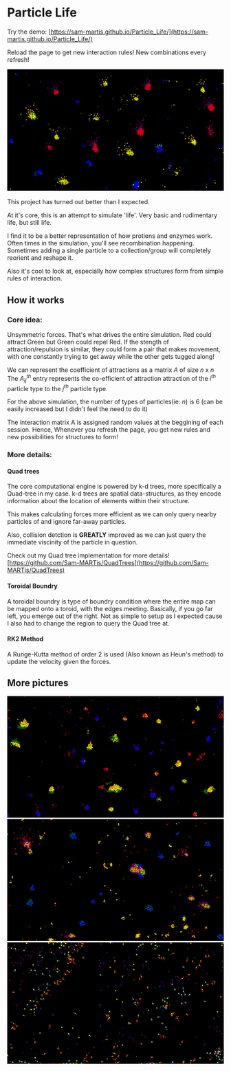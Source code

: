 # Particle Life

Try the demo: [https://sam-martis.github.io/Particle_Life/](https://sam-martis.github.io/Particle_Life/)

Reload the page to get new interaction rules! New combinations every refresh!



![img1](assets/img1.png)

This project has turned out better than I expected. 

At it's core, this is an attempt to simulate 'life'. Very basic and rudimentary life, but still life.

I find it to be a better representation of how protiens and enzymes work. Often times in the simulation, you'll see recombination happening. Sometimes adding a single particle to a collection/group will completely reorient and reshape it.

Also it's cool to look at, especially how complex structures form from simple rules of interaction.


## How it works
### Core idea:
Unsymmetric forces. That's what drives the entire simulation. Red could attract Green but Green could repel Red. If the stength of attraction/repulsion is similar, they could form a pair that makes movement, with one constantly trying to get away while the other gets tugged along!

We can represent the coefficient of attractions as a matrix $A$ of size $n$ x $n$
The ${A_{ij}}^{th}$ entry represents the co-efficient of attraction attraction of the $i^{th}$ particle type to the $j^{th}$ particle type.

For the above simulation, the number of types of particles(ie: $n$) is 6 (can be easily increased but I didn't feel the need to do it) 

The interaction matrix A is assigned random values at the beggining of each session. Hence, Whenever you refresh the page, you get new rules and new possibilities for structures to form!


### More details:

#### Quad trees
The core computational engine is powered by k-d trees, more specifically a Quad-tree in my case. k-d trees are spatial data-structures, as they encode information about the location of elements within their structure. 

This makes calculating forces more efficient as we can only query nearby particles of and ignore far-away particles. 

Also, collision detction is **GREATLY** improved as we can just query the immediate viscinity of the particle in question.

Check out my Quad tree implementation for more details!
[https://github.com/Sam-MARTis/QuadTrees](https://github.com/Sam-MARTis/QuadTrees)


#### Toroidal Boundry
A toroidal boundry is type of boundry condition where the entire map can be mapped onto a toroid, with the edges meeting. Basically, if you go far left, you emerge out of the right.
Not as simple to setup as I expected cause I also had to change the region to query the Quad tree at.

#### RK2 Method
A Runge-Kutta method of order 2 is used (Also known as Heun's method) to update the velocity given the forces.


## More pictures

![img2](assets/img2.png)
![img3](assets/img3.png)
![img4](assets/img4.png)